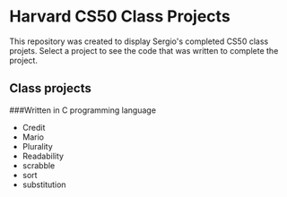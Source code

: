 # Harvard CS50 Class Projects

This repository was created to display Sergio's completed CS50 class projets. Select a project to see the code that was written to complete the project.  

## Class projects

###Written in C programming language

- Credit
- Mario
- Plurality
- Readability
- scrabble
- sort
- substitution



